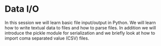 # Data I/O

In this session we will learn basic file input/output in Python. We will learn how to write textual data to files and how to parse files. In addition we will introduce the pickle module for serialization and we briefly look at how to import coma separated value (CSV) files.
